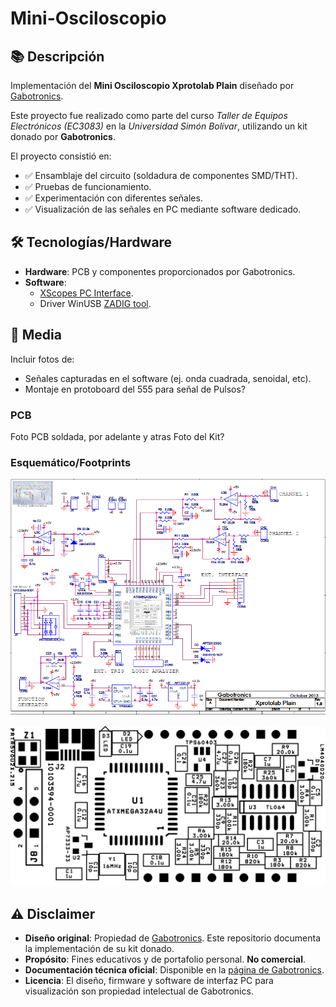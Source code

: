 # Mini-Osciloscopio

## 📚 Descripción
Implementación del **Mini Osciloscopio Xprotolab Plain** diseñado por [Gabotronics](https://www.gabotronics.com/categories/products/xprotolab-plain.html).  

Este proyecto fue realizado como parte del curso *Taller de Equipos Electrónicos (EC3083)* en la *Universidad Simón Bolívar*, utilizando un kit donado por **Gabotronics**. 

El proyecto consistió en:  
- ✅ Ensamblaje del circuito (soldadura de componentes SMD/THT).  
- ✅ Pruebas de funcionamiento.  
- ✅ Experimentación con diferentes señales.
- ✅ Visualización de las señales en PC mediante software dedicado.

## 🛠️ Tecnologías/Hardware
- **Hardware**: PCB y componentes proporcionados por Gabotronics.  
- **Software**: 
    - [XScopes PC Interface](https://www.gabotronics.com/product-info/xprotolab-pc-interface.html).
    - Driver WinUSB [ZADIG tool](https://www.gabotronics.com/download/xscopes/zadig_v2.0.1.162.exe).

## 📸 Media
Incluir fotos de:  
- Señales capturadas en el software (ej. onda cuadrada, senoidal, etc).  
- Montaje en protoboard del 555 para señal de Pulsos?

### PCB
Foto PCB soldada, por adelante y atras
Foto del Kit?

### Esquemático/Footprints
![alt text](./Imagenes/esquematico.PNG)

![alt text](./Imagenes/xprotolab-plain-assembly.png)

## ⚠️ Disclaimer  
- **Diseño original**: Propiedad de [Gabotronics](https://www.gabotronics.com/). Este repositorio 
documenta la implementación de su kit donado. 
- **Propósito**: Fines educativos y de portafolio personal. **No comercial**.   
- **Documentación técnica oficial**: Disponible en la [página de Gabotronics](https://www.gabotronics.com/categories/products/xprotolab-plain.html).
- **Licencia**: El diseño, firmware y software de interfaz PC para visualización son propiedad intelectual de Gabotronics. 